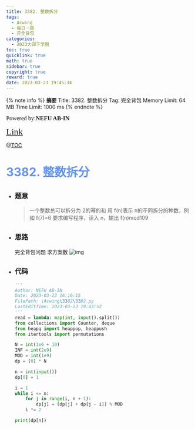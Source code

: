 ```yaml
---
title: 3382. 整数拆分
tags:
  - Acwing
  - 每日一题
  - 完全背包
categories:
  - 2023大四下学期
toc: true
quicklink: true
math: true
sidebar: true
copyright: true
reward: true
date: 2023-03-23 19:45:34
---
```



{% note info %}
**摘要**
Title: 3382. 整数拆分
Tag: 完全背包
Memory Limit: 64 MB
Time Limit: 1000 ms
{% endnote %}
<!-- more -->

<font size=3 face=楷体>Powered by:**NEFU AB-IN**</font>

<font color=#FFA500 size=5 face=楷体>[Link](https://www.acwing.com/problem/content/description/3385/)</font>

@[TOC](文章目录)

# <font color=#6495ED size=6>3382. 整数拆分</font>

* ## <font size=4 face=粗体>题意</font>

  >一个整数总可以拆分为 2的幂的和
  >用 f(n)表示 n的不同拆分的种数，例如 f(7)=6
  >要求编写程序，读入 n，输出 f(n)mod109

* ## <font size=4 face=粗体>思路</font>

  完全背包问题 求方案数
  ![img](https://cdn.acwing.com/media/article/image/2023/03/21/102323_c44e74f4c7-111.jpg)

* ## <font size=4 face=粗体>代码</font>

  ```python
  '''
  Author: NEFU AB-IN
  Date: 2023-03-23 16:16:15
  FilePath: \Acwing\3382\3382.py
  LastEditTime: 2023-03-23 19:43:52
  '''
  read = lambda: map(int, input().split())
  from collections import Counter, deque
  from heapq import heappop, heappush
  from itertools import permutations

  N = int(1e6 + 10)
  INF = int(2e9)
  MOD = int(1e9)
  dp = [0] * N

  n = int(input())
  dp[0] = 1

  i = 1
  while i <= n:
      for j in range(i, n + 1):
          dp[j] = (dp[j] + dp[j - i]) % MOD
      i *= 2

  print(dp[n])
  ```